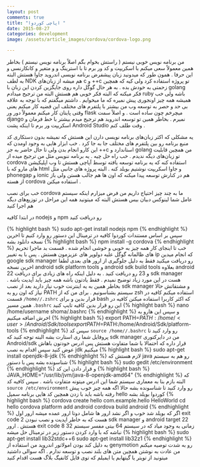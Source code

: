 ```yaml
---
layout: post
comments: true
title: "اپاچی کوردوا "
date: 2015-08-27
categories: development
image: /assets/article_images/cordova/cordova-logo.png

---
```





من برنامه نویس خوبی نیستم ( راستش بخوام بگم اصلاً برنامه نویس نیستم )  بخاطر همین معمولاً سعی میکنم با اسکریپت و کد ور برم تا با استرینگ و و متغیر و کانکارنسی و این حرفا . همون طور که میدونید زبان پیشفرض برنامه نویسی اندروید جاوا هستش البته به لطف NDK هم میشه از زبان‌های c و ++c تو پروژه استفاده کرد ولی کیه که همچین زحمتی به خودش بده . به هر حال گوگل داره روی جایگزین کردن این زبان با golang فکر میکنه که البته فکر خوبی هم هستش البته من ترجیح میدادم ruby باشه ولی خب همیشه همه چیز اونجوری پیش نمیره که ما میخوایم .
داشتم میگفتم که با توجه به علاقه بی حد و حصر  به توسعه وب من بیشتر با پلتفرم های مختلف این قضیه کار میکنم یعنی وقتی پایتان کار میکنم معمولاً دور ور flask میچرخم چون ساده است . و اصلاً سمت django نمیرم . بخاطر همین تو توسعه اندروید هم ترجیح میدم بیشتر با خط فرمان و اسکریپت ور برم تا اینکه پشت Android Studio وقت طلف کنم .

یه مشکلی که اکثر زبان‌های برنامه نویسی دارن این هستش که نمیشه بدون دستکاری کد منبع برنامه رو بین پلتفرم های مختلف جا به جا کرد . خب ابزار هایی به وجود اومدن که این کارو انجام بدن ولی تا حال حاضر به جز ++c استاندارد و golang من همچین قابلیت تو زبان‌های دیگه ندیدم .
خب راه حل چیه . یه برنامه ننویس مثل من ترجیح میده از cordova استفاده کنه که یه برنامه توسعه یافته توسط آپاچی هستش تا وب اپلیکیشن های مارو که با html و جاوا اسکریپت نوشتیم بویلد کنه . البته پروژه های جانبی مثل phonegap و ionic هم در کنارش توسعه پیدا میکنه که اون ها هم جالب هستن ولی باز از هسته cordova استفاده میکنن .

خب برای نصب cordova ما به چند چیز احتیاج داریم من فرض میزارم اینکه سیستم عامل شما لینوکس دبیان بیس هستش البته که میتونید همه این مراحل در توزیع‌های دیگه هم اجرا کنید

در ابتدا کافیه nodejs و npm رو دریافت کنید

{% highlight bash %}
sudo apt-get install nodejs npm
{% endhighlight %}
سپس بر اساس مستندات کوردوا کافیه در ترمینال این دستور رو وارد کنیم تا اخرین نسخه دانلود بشه
{% highlight bash %}
npm install -g cordova
{% endhighlight %}
خب تا اینجای کار همه چیز به خوبی و خوشی انجام شده . قسمت بد ماجرا تحریم های ظالمانه گوگل علیه دولوپر های عزیزمون هستش . پس با یه تغییر ip که انجام میدین google sdk manager رو دریافت میکنید فقط به دلیل جلوگیری از ارور های بعدی لطفا اخرین نسخه android sdk platform tools و android sdk build tools بعلاوه android 22 و 23 رو دریافت کنید . به دلیل اینکه راه های زیادی برای دریافت sdk manager هست در این مورد زیاد توضیح نمیدم . فقط یادتون باشه همه چیز باید آپدیت باشه . بخاطر همین به یه اینترنت خوب نیاز دارید
بعد از نصب sdk manager و مشتقاتش حالا نیاز که اون رو به PATH سیستم بشناسونیم . برای من که از zsh استفاده میکنم کافیه در قسمت  <code>/home/<user>/.zshrc</code> قرار بدین و برای bash که اکثر کاربرا استفاده میکنن کافیه در همین مسیر <code>.bashrc</code> این رو قرار بدین کافیه تایپ کنید
{% highlight bash %}
nano /home/username shoma/.bashrc
{% endhighlight %}
و سپس این هارو به اخرش اضافه میکنیم
{% highlight bash %}
export PATH=$PATH:/home/<user>/Android/Sdk/tools
export PATH=$PATH:/home/<user>Android/Sdk/platform-tools
{% endhighlight %}
سپس کد <code>source /home/<user>/.bashrc</code> رو وارد کنید تا پروفایل شما ری استارت بشه
البته توجه کنید که sdk manager من در دایرکتوری Android/sdk قرار داره که احتمالا با شما متفاوت هستش پس ادرس خودتون باهاش عوض کنید
سپس اقدام به نصب jdk میکنیم
{% highlight bash %}
sudo apt-get install openjdk-8-jdk
{% endhighlight %}
لازم هستش که java رو هم به سیستم شناسونده بشه پس با دستور
{% highlight bash %}
sudo gedit /etc/environment
{% endhighlight %}
و  قرار دادن این کد
{% highlight bash %}
JAVA_HOME="/usr/lib/jvm/java-8-openjdk-amd64"
{% endhighlight %}
که البته بازم بنا به معماری سیستم شما این ادرس میتونه متفاوت باشه . سپس کافیه کد <code>source /etc/environment</code> رو وارد کنید تا شناسونده بشه
حالا اگه همه چیز خوب پیش رفته باشه باید با زدن همچین کد هایی برنامه سمپل hello کوردوا بویلد بشه
{% highlight bash %}
cordova create hello com.example.hello HelloWorld
cd hello
cordova platform add android
cordova build android
{% endhighlight %}
اگر که بویلد شد خوب و اگر نشد ارور ها شامل دوتا ارور عمده میشه ارور اول exit code 2 هست که به خاطر اپدیت و نصب نبودن sdk manager و android target 22 هستش . ارور exit code 8 زمانی به وجود میاد که در سیستم 64 بیتی مفسر سیستم 32 نباشه که با وارد کردن دستور زیر در ترمینال حل میشه
{% highlight bash %}
sudo apt-get install lib32stdc++6
sudo apt-get install lib32z1
{% endhighlight %}
به دلیل کند بودن امولاتور اندروید من استفاده از genymotion رو به شدت توصیه میکنم 
من عادت به نوشتن همچین متن های بلند نصب و توسعه ندارم . اگه سوالی داشتید میتونید از تویتر یا گیتهابم یا ایمیلم که توی قایل کانفیگ بلاگ هست اقدام کنید
